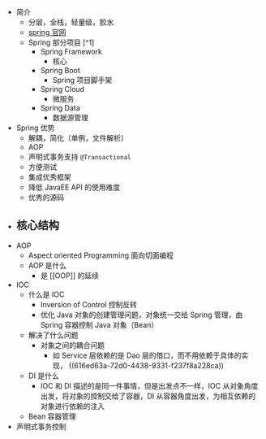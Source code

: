 - 简介
	- 分层，全栈，轻量级，胶水
	- [spring 官网](https://spring.io)
	- Spring 部分项目 [^1]
		- Spring Framework
			- 核心
		- Spring Boot
			- Spring 项目脚手架
		- Spring Cloud
			- 微服务
		- Spring Data
			- 数据源管理
- Spring 优势
	- 解耦，简化（单例，文件解析）
	- AOP
	- 声明式事务支持 `@Transactional`
	- 方便测试
	- 集成优秀框架
	- 降低 JavaEE API 的使用难度
	- 优秀的源码
- 核心结构
	-
- AOP
	- Aspect oriented Programming 面向切面编程
	- AOP 是什么
		- 是 [[OOP]] 的延续
- IOC
	- 什么是 IOC
		- Inversion of Control 控制反转
		- 优化 Java 对象的创建管理问题，对象统一交给 Spring 管理，由 Spring 容器控制 Java 对象（Bean）
	- 解决了什么问题
		- 对象之间的耦合问题
			- 如 Service 层依赖的是 Dao 层的借口，而不用依赖于具体的实现， ((616ed63a-72d0-4438-9331-f237f8a228ca))
	- DI 是什么
		- IOC 和 DI 描述的是同一件事情，但是出发点不一样，IOC 从对象角度出发，将对象的控制交给了容器，DI 从容器角度出发，为相互依赖的对象进行依赖的注入
	- Bean 容器管理
- 声明式事务控制